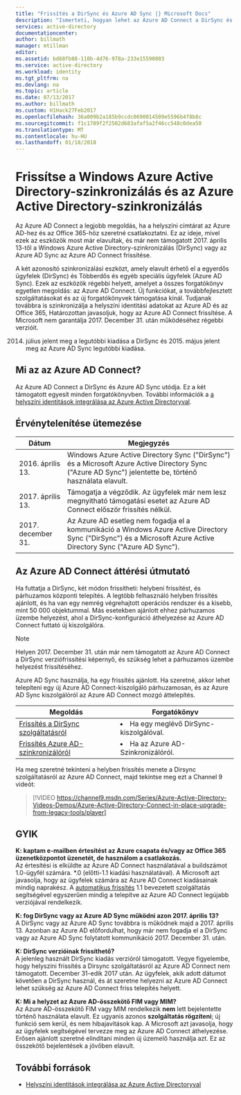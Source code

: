 ```yaml
---
title: "Frissítés a DirSync és Azure AD Sync |} Microsoft Docs"
description: "Ismerteti, hogyan lehet az Azure AD Connect a DirSync és az Azure AD Sync rendszerről."
services: active-directory
documentationcenter: 
author: billmath
manager: mtillman
editor: 
ms.assetid: bd68fb88-110b-4d76-978a-233e15590803
ms.service: active-directory
ms.workload: identity
ms.tgt_pltfrm: na
ms.devlang: na
ms.topic: article
ms.date: 07/13/2017
ms.author: billmath
ms.custom: H1Hack27Feb2017
ms.openlocfilehash: 36a009b2a185b9ccdc0690014509e5596b4f8b8c
ms.sourcegitcommit: f1c1789f2f2502d683afaf5a2f46cc548c0dea50
ms.translationtype: MT
ms.contentlocale: hu-HU
ms.lasthandoff: 01/18/2018
---
```

# <a name="upgrade-windows-azure-active-directory-sync-and-azure-active-directory-sync"></a>Frissítse a Windows Azure Active Directory-szinkronizálás és az Azure Active Directory-szinkronizálás
Az Azure AD Connect a legjobb megoldás, ha a helyszíni címtárat az Azure AD-hez és az Office 365-höz szeretné csatlakoztatni. Ez az ideje, mivel ezek az eszközök most már elavultak, és már nem támogatott 2017. április 13-től a Windows Azure Active Directory-szinkronizálás (DirSync) vagy az Azure AD Sync az Azure AD Connect frissítése.

A két azonosító szinkronizálási eszközt, amely elavult érhető el a egyerdős ügyfelek (DirSync) és Többerdős és egyéb speciális ügyfelek (Azure AD Sync). Ezek az eszközök régebbi helyett, amelyet a összes forgatókönyv egyetlen megoldás: az Azure AD Connect. Új funkciókat, a továbbfejlesztett szolgáltatásokat és az új forgatókönyvek támogatása kínál. Tudjanak továbbra is szinkronizálja a helyszíni identitási adatokat az Azure AD és az Office 365, Határozottan javasoljuk, hogy az Azure AD Connect frissítése. A Microsoft nem garantálja 2017. December 31. után működéséhez régebbi verzióit.

2014. július jelent meg a legutóbbi kiadása a DirSync és 2015. május jelent meg az Azure AD Sync legutóbbi kiadása.

## <a name="what-is-azure-ad-connect"></a>Mi az az Azure AD Connect?
Az Azure AD Connect a DirSync és Azure AD Sync utódja. Ez a két támogatott egyesít minden forgatókönyvben. További információk a [a helyszíni identitások integrálása az Azure Active Directoryval](active-directory-aadconnect.md).

## <a name="deprecation-schedule"></a>Érvénytelenítése ütemezése
| Dátum | Megjegyzés |
| --- | --- |
| 2016. április 13. |Windows Azure Active Directory Sync ("DirSync") és a Microsoft Azure Active Directory Sync ("Azure AD Sync") jelentette be, történő használata elavult. |
| 2017. április 13. |Támogatja a végződik. Az ügyfelek már nem lesz megnyitható támogatási esetet az Azure AD Connect először frissítés nélkül. |
|2017. december 31.|Az Azure AD esetleg nem fogadja el a kommunikáció a Windows Azure Active Directory Sync ("DirSync") és a Microsoft Azure Active Directory Sync ("Azure AD Sync").

## <a name="how-to-transition-to-azure-ad-connect"></a>Az Azure AD Connect áttérési útmutató
Ha futtatja a DirSync, két módon frissítheti: helybeni frissítést, és párhuzamos központi telepítés. A legtöbb felhasználó helyben frissítés ajánlott, és ha van egy nemrég végrehajtott operációs rendszer és a kisebb, mint 50 000 objektummal. Más esetekben ajánlott ehhez párhuzamos üzembe helyezést, ahol a DirSync-konfiguráció áthelyezése az Azure AD Connect futtató új kiszolgálóra.

>[!NOTE]
>Helyen 2017. December 31. után már nem támogatott az Azure AD Connect a DirSync verziófrissítési képernyő, és szükség lehet a párhuzamos üzembe helyezést frissítéséhez.

Azure AD Sync használja, ha egy frissítés ajánlott. Ha szeretné, akkor lehet telepíteni egy új Azure AD Connect-kiszolgáló párhuzamosan, és az Azure AD Sync kiszolgálóról az Azure AD Connect mozgó áttelepítés.

| Megoldás | Forgatókönyv |
| --- | --- |
| [Frissítés a DirSync szolgáltatásról](active-directory-aadconnect-dirsync-upgrade-get-started.md) |<li>Ha egy meglévő DirSync-kiszolgálóval.</li> |
| [Frissítés Azure AD-szinkronizálóról](active-directory-aadconnect-upgrade-previous-version.md) |<li>Ha az Azure AD-Szinkronizálóról.</li> |

Ha meg szeretné tekinteni a helyben frissítés menete a Dirsync szolgáltatásról az Azure AD Connect, majd tekintse meg ezt a Channel 9 videót:

> [!VIDEO https://channel9.msdn.com/Series/Azure-Active-Directory-Videos-Demos/Azure-Active-Directory-Connect-in-place-upgrade-from-legacy-tools/player]
>
>

## <a name="faq"></a>GYIK
**K: kaptam e-mailben értesítést az Azure csapata és/vagy az Office 365 üzenetközpontot üzenetét, de használom a csatlakozás.**  
Az értesítési is elküldte az Azure AD Connect használatával a buildszámot 1.0-ügyfél számára. \*.0 (előtti-1.1 kiadási használatával). A Microsoft azt javasolja, hogy az ügyfelek számára az Azure AD Connect kiadásainak mindig naprakész. A [automatikus frissítés](active-directory-aadconnect-feature-automatic-upgrade.md) 1.1 bevezetett szolgáltatás segítségével egyszerűen mindig a telepítve az Azure AD Connect legújabb verziójával rendelkezik.

**K: fog DirSync vagy az Azure AD Sync működni azon 2017. április 13?**  
A DirSync vagy az Azure AD Sync továbbra is működnek majd a 2017. április 13.  Azonban az Azure AD előfordulhat, hogy már nem fogadja el a DirSync vagy az Azure AD Sync folytatott kommunikáció 2017. December 31. után.

**K: DirSync verzióinak frissíthető?**  
A jelenleg használt DirSync kiadás verzióról támogatott. Vegye figyelembe, hogy helyszíni frissítés a Dirsync szolgáltatásról az Azure AD Connect nem támogatott. December 31-edik 2017 után. Az ügyfelek, akik adott dátumot követően a DirSync használ, és át szeretne helyezni az Azure AD Connect lehet szükség az Azure AD Connect friss telepítés helyett.

**K: Mi a helyzet az Azure AD-összekötő FIM vagy MIM?**  
Az Azure AD-összekötő FIM vagy MIM rendelkezik **nem** lett bejelentette történő használata elavult. Ez ugyanis azonos **szolgáltatás rögzíteni**; új funkció sem kerül, és nem hibajavítások kap. A Microsoft azt javasolja, hogy az ügyfelek segítségével tervezze meg az Azure AD Connect áthelyezése. Erősen ajánlott szeretné elindítani minden új üzemelő használja azt. Ez az összekötő bejelentések a jövőben elavult.

## <a name="additional-resources"></a>További források
* [Helyszíni identitások integrálása az Azure Active Directoryval](active-directory-aadconnect.md)
